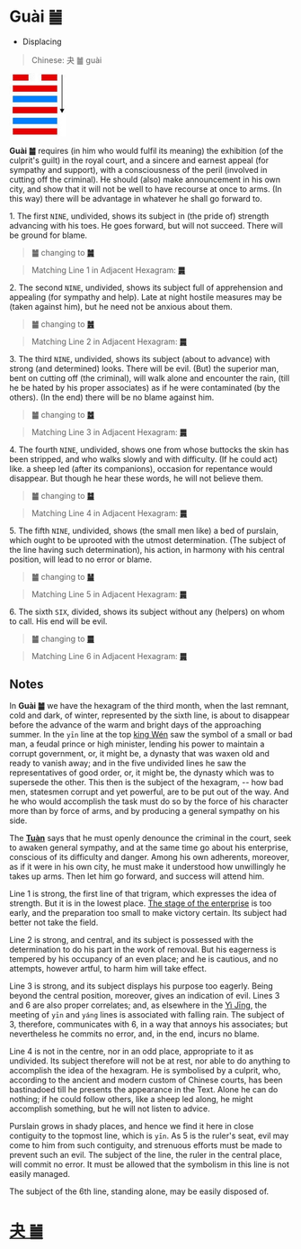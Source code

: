 # Guài ䷪

* Displacing

> Chinese: 夬 ䷪ guài

<a id="p-151"></a>

<img src="shapes/43.10.jpg" width="101" alt="夬">

**Guài ䷪** requires (in him who would fulfil its meaning) the exhibition (of the culprit's guilt) in the royal court, and a sincere and earnest appeal (for sympathy and support), with a consciousness of the peril (involved in cutting off the criminal). He should (also) make announcement in his own city, and show that it will not be well to have recourse at once to arms. (In this way) there will be advantage in whatever he shall go forward to.

<a id="p-152"></a>

1.<a name="43.1"></a> The first `NINE`, undivided, shows its subject in (the pride of) strength advancing with his toes. He goes forward, but will not succeed. There will be ground for blame.

> **䷪** changing to [**䷛**](e5a4a7e8bf87daguo.md)

> Matching Line 1 in Adjacent Hexagram: [**䷫**](e5a7a4gou.md#44.1)

2.<a name="43.2"></a> The second `NINE`, undivided, shows its subject full of apprehension and appealing (for sympathy and help). Late at night hostile measures may be (taken against him), but he need not be anxious about them.

> **䷪** changing to [**䷰**](e99da9ge.md)

> Matching Line 2 in Adjacent Hexagram: [**䷫**](e5a7a4gou.md#44.2)

3.<a name="43.3"></a> The third `NINE`, undivided, shows its subject (about to advance) with strong (and determined) looks. There will be evil. (But) the superior man, bent on cutting off (the criminal), will walk alone and encounter the rain, (till he be hated by his proper associates) as if he were contaminated (by the others). (In the end) there will be no blame against him.

> **䷪** changing to [**䷹**](e58591dui.md)

> Matching Line 3 in Adjacent Hexagram: [**䷫**](e5a7a4gou.md#44.3)

4.<a name="43.4"></a> The fourth `NINE`, undivided, shows one from whose buttocks the skin has been stripped, and who walks slowly and with difficulty. (If he could act) like. a sheep led (after its companions), occasion for repentance would disappear. But though he hear these words, he will not believe them.

> **䷪** changing to [**䷄**](e99c80xu.md)

> Matching Line 4 in Adjacent Hexagram: [**䷫**](e5a7a4gou.md#44.4)

5.<a name="43.5"></a> The fifth `NINE`, undivided, shows (the small men like) a bed of purslain, which ought to be uprooted with the utmost determination. (The subject of the line having such determination), his action, in harmony with his central position, will lead to no error or blame.

> **䷪** changing to [**䷡**](e5a4a7e5a3aedazhuang.md)

> Matching Line 5 in Adjacent Hexagram: [**䷫**](e5a7a4gou.md#44.5)

6.<a name="43.6"></a> The sixth `SIX`, divided, shows its subject without any (helpers) on whom to call. His end will be evil.

> **䷪** changing to [**䷀**](e4b9beqian.md)

> Matching Line 6 in Adjacent Hexagram: [**䷫**](e5a7a4gou.md#44.6)

## Notes

In **Guài ䷪** we have the hexagram of the third month, when the last remnant, cold and dark, of winter, represented by the sixth line, is about to disappear before the advance of the warm and bright days of the approaching summer. In the `yīn` line at the top [king Wén](https://en.wikipedia.org/wiki/King_Wen_of_Zhou) saw the symbol of a small or bad man, a feudal prince or high minister, lending his power to maintain a corrupt government, or, it might be, a dynasty that was waxen old and ready to vanish away; and in the five undivided lines he saw the representatives of good order, or, it might be, the dynasty which was to supersede the other. This then is the subject of the hexagram, -- how bad men, statesmen corrupt and yet powerful, are to be put out of the way. And he who would accomplish the task must do so by the force of his character more than by force of arms, and by producing a general sympathy on his side.

The [**Tuàn**](https://en.wikipedia.org/wiki/Ten_Wings) says that he must openly denounce the criminal in the court, seek to awaken general sympathy, and at the same time go about his enterprise, conscious of its difficulty and danger. Among his own adherents, moreover, as if it were in his own city, he must make it understood how unwillingly he takes up arms. Then let him go forward, and success will attend him.

Line 1 is strong, the first line of that trigram, which expresses the idea of strength. But it is in the lowest place. [The stage of the enterprise](e5a7a4gou.md#p-154) is too early, and the preparation too small to make victory certain. Its subject had better not take the field.

Line 2 is strong, and central, and its subject is possessed with the determination to do his part in the work of removal. But his eagerness is tempered by his occupancy of an even place; and he is cautious, and no attempts, however artful, to harm him will take effect.

Line 3 is strong, and its subject displays his purpose too eagerly. Being beyond the central position, moreover, gives an indication of evil. Lines 3 and 6 are also proper correlates; and, as elsewhere in the [Yì Jīng](https://en.wikipedia.org/wiki/I_Ching), the meeting of `yīn` and `yáng` lines is associated with falling rain. The subject of 3, therefore, communicates with 6, in a way that annoys his associates; but nevertheless he commits no error, and, in the end, incurs no blame.

Line 4 is not in the centre, nor in an odd place, appropriate to it as undivided. Its subject therefore will not be at rest, nor able to do anything to accomplish the idea of the hexagram. He is symbolised by a culprit, who, according to the ancient and modern custom of Chinese courts, has been bastinadoed till he presents the appearance in the Text. Alone he can do nothing; if he could follow others, like a sheep led along, he might accomplish something, but he will not listen to advice.

Purslain grows in shady places, and hence we find it here in close contiguity to the topmost line, which is `yīn`. As 5 is the ruler's seat, evil may come to him from such contiguity, and strenuous efforts must be made to prevent such an evil. The subject of the line, the ruler in the central place, will commit no error. It must be allowed that the symbolism in this line is not easily managed.

The subject of the 6th line, standing alone, may be easily disposed of.

# [夬 ䷪](e5a4acguai_cn.md)
